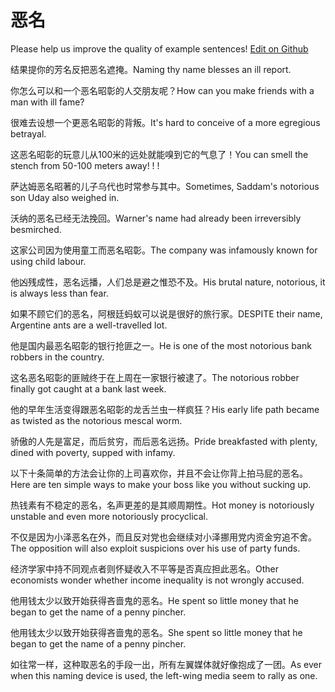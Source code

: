 # 恶名

Please help us improve the quality of example sentences! [Edit on Github](https://github.com/jiyushe/jiyu-example-sentence-source/blob/main/chinese/eming.md)

<p><span class="chinese">结果提你的芳名反把恶名遮掩。</span><span class="english">Naming thy name blesses an ill report.</span></p>

<p><span class="chinese">你怎么可以和一个恶名昭彰的人交朋友呢？</span><span class="english">How can you make friends with a man with ill fame?</span></p>

<p><span class="chinese">很难去设想一个更恶名昭彰的背叛。</span><span class="english">It's hard to conceive of a more egregious betrayal.</span></p>

<p><span class="chinese">这恶名昭彰的玩意儿从100米的远处就能嗅到它的气息了！</span><span class="english">You can smell the stench from 50-100 meters away! ! !</span></p>

<p><span class="chinese">萨达姆恶名昭著的儿子乌代也时常参与其中。</span><span class="english">Sometimes, Saddam's notorious son Uday also weighed in.</span></p>

<p><span class="chinese">沃纳的恶名已经无法挽回。</span><span class="english">Warner's name had already been irreversibly besmirched.</span></p>

<p><span class="chinese">这家公司因为使用童工而恶名昭彰。</span><span class="english">The company was infamously known for using child labour.</span></p>

<p><span class="chinese">他凶残成性，恶名远播，人们总是避之惟恐不及。</span><span class="english">His brutal nature, notorious, it is always less than fear.</span></p>

<p><span class="chinese">如果不顾它们的恶名，阿根廷蚂蚁可以说是很好的旅行家。</span><span class="english">DESPITE their name, Argentine ants are a well-travelled lot.</span></p>

<p><span class="chinese">他是国内最恶名昭彰的银行抢匪之一。</span><span class="english">He is one of the most notorious bank robbers in the country.</span></p>

<p><span class="chinese">这名恶名昭彰的匪贼终于在上周在一家银行被逮了。</span><span class="english">The notorious robber finally got caught at a bank last week.</span></p>

<p><span class="chinese">他的早年生活变得跟恶名昭彰的龙舌兰虫一样疯狂？</span><span class="english">His early life path became as twisted as the notorious mescal worm.</span></p>

<p><span class="chinese">骄傲的人先是富足，而后贫穷，而后恶名远扬。</span><span class="english">Pride breakfasted with plenty, dined with poverty, supped with infamy.</span></p>

<p><span class="chinese">以下十条简单的方法会让你的上司喜欢你，并且不会让你背上拍马屁的恶名。</span><span class="english">Here are ten simple ways to make your boss like you without sucking up.</span></p>

<p><span class="chinese">热钱素有不稳定的恶名，名声更差的是其顺周期性。</span><span class="english">Hot money is notoriously unstable and even more notoriously procyclical.</span></p>

<p><span class="chinese">不仅是因为小泽恶名在外，而且反对党也会继续对小泽挪用党内资金穷追不舍。</span><span class="english">The opposition will also exploit suspicions over his use of party funds.</span></p>

<p><span class="chinese">经济学家中持不同观点者则怀疑收入不平等是否真应担此恶名。</span><span class="english">Other economists wonder whether income inequality is not wrongly accused.</span></p>

<p><span class="chinese">他用钱太少以致开始获得吝啬鬼的恶名。</span><span class="english">He spent so little money that he began to get the name of a penny pincher.</span></p>

<p><span class="chinese">他用钱太少以致开始获得吝啬鬼的恶名。</span><span class="english">She spent so little money that he began to get the name of a penny pincher.</span></p>

<p><span class="chinese">如往常一样，这种取恶名的手段一出，所有左翼媒体就好像抱成了一团。</span><span class="english">As ever when this naming device is used, the left-wing media seem to rally as one.</span></p>


